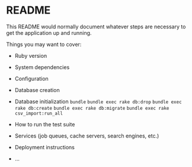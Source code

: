 # README

This README would normally document whatever steps are necessary to get the
application up and running.

Things you may want to cover:

* Ruby version

* System dependencies

* Configuration

* Database creation

* Database initialization
`bundle`
`bundle exec rake db:drop`
`bundle exec rake db:create`
`bundle exec rake db:migrate`
`bundle exec rake csv_import:run_all`

* How to run the test suite

* Services (job queues, cache servers, search engines, etc.)

* Deployment instructions

* ...
